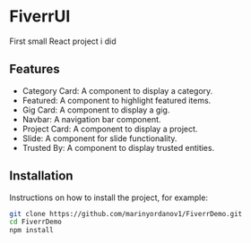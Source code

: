 # FiverrUI

First small React project i did

## Features

- Category Card: A component to display a category.
- Featured: A component to highlight featured items.
- Gig Card: A component to display a gig.
- Navbar: A navigation bar component.
- Project Card: A component to display a project.
- Slide: A component for slide functionality.
- Trusted By: A component to display trusted entities.

## Installation 

Instructions on how to install the project, for example:

```bash
git clone https://github.com/marinyordanov1/FiverrDemo.git
cd FiverrDemo
npm install
```

